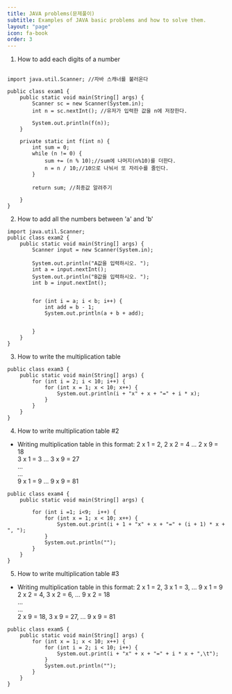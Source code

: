 ```yaml
---
title: JAVA problems(문제풀이)
subtitle: Examples of JAVA basic problems and how to solve them.
layout: "page"
icon: fa-book
order: 3
---
```


1. How to add each digits of a number
```

import java.util.Scanner; //자바 스캐너를 불러온다

public class exam1 {
    public static void main(String[] args) {
        Scanner sc = new Scanner(System.in);
        int n = sc.nextInt(); //유저가 입력한 값을 n에 저장한다.

        System.out.println(f(n));
    }

    private static int f(int n) {
        int sum = 0;
        while (n != 0) {
            sum += (n % 10);//sum에 나머지(n%10)를 더한다.
            n = n / 10;//10으로 나눠서 또 자리수를 줄인다.
        }

        return sum; //최종값 알려주기

    }
}
```
2. How to add all the numbers between 'a' and 'b'
```
import java.util.Scanner;
public class exam2 {
    public static void main(String[] args) {
        Scanner input = new Scanner(System.in);

        System.out.println("A값을 입력하시오. ");
        int a = input.nextInt();
        System.out.println("B값을 입력하시오. ");
        int b = input.nextInt();


        for (int i = a; i < b; i++) {
            int add = b - 1;
            System.out.println(a + b + add);


        }
    }
}
```
3. How to write the multiplication table

```
public class exam3 {
    public static void main(String[] args) {
        for (int i = 2; i < 10; i++) {
            for (int x = 1; x < 10; x++) {
                System.out.println(i + "x" + x + "=" + i * x);
            }
        }
    }
}
```

4. How to write multiplication table #2
- Writing multiplication table in this format:
2 x 1 = 2, 2 x 2 = 4 ... 2 x 9 = 18  
3 x 1 = 3 ... 3 x 9 = 27  
...   
...  
9 x 1 = 9 ... 9 x 9 = 81  

```
public class exam4 {
    public static void main(String[] args) {

        for (int i =1; i<9;  i++) {
            for (int x = 1; x < 10; x++) {
                System.out.print(i + 1 + "x" + x + "=" + (i + 1) * x + ", ");
            }
            System.out.println("");
        }
    }
}
```

5. How to write multiplication table #3
- Writing multiplication table in this format:
2 x 1 = 2, 3 x 1 = 3, ... 9 x 1 = 9  
2 x 2 = 4, 3 x 2 = 6, ... 9 x 2 = 18  
...  
...  
2 x 9 = 18, 3 x 9 = 27, ... 9 x 9 = 81

```
public class exam5 {
    public static void main(String[] args) {
        for (int x = 1; x < 10; x++) {
            for (int i = 2; i < 10; i++) {
                System.out.print(i + "x" + x + "=" + i * x + ",\t");
            }
            System.out.println("");
        }
    }
}
```
